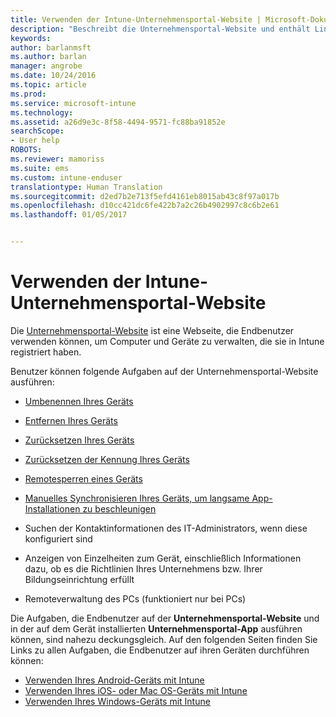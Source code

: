 ```yaml
---
title: Verwenden der Intune-Unternehmensportal-Website | Microsoft-Dokumentation
description: "Beschreibt die Unternehmensportal-Website und enthält Links zu Schritten für Aufgaben, die Endbenutzer auf der Website ausführen können."
keywords: 
author: barlanmsft
ms.author: barlan
manager: angrobe
ms.date: 10/24/2016
ms.topic: article
ms.prod: 
ms.service: microsoft-intune
ms.technology: 
ms.assetid: a26d9e3c-8f58-4494-9571-fc88ba91852e
searchScope:
- User help
ROBOTS: 
ms.reviewer: mamoriss
ms.suite: ems
ms.custom: intune-enduser
translationtype: Human Translation
ms.sourcegitcommit: d2ed7b2e713f5efd4161eb8015ab43c8f97a017b
ms.openlocfilehash: d10cc421dc6fe422b7a2c26b4902997c8c6b2e61
ms.lasthandoff: 01/05/2017


---
```


# <a name="using-the-intune-company-portal-website"></a>Verwenden der Intune-Unternehmensportal-Website
Die [Unternehmensportal-Website](http://portal.manage.microsoft.com) ist eine Webseite, die Endbenutzer verwenden können, um Computer und Geräte zu verwalten, die sie in Intune registriert haben.

Benutzer können folgende Aufgaben auf der Unternehmensportal-Website ausführen:

-   [Umbenennen Ihres Geräts](rename-your-device-cpwebsite.md)

-   [Entfernen Ihres Geräts](remove-your-device-cpwebsite.md)

-   [Zurücksetzen Ihres Geräts](reset-your-device-cpwebsite.md)

-   [Zurücksetzen der Kennung Ihres Geräts](reset-your-passcode-cpwebsite.md)

-   [Remotesperren eines Geräts](remote-lock-your-device-cpwebsite.md)

-    [Manuelles Synchronisieren Ihres Geräts, um langsame App-Installationen zu beschleunigen](sync-your-device-manually-cpwebsite.md)

-   Suchen der Kontaktinformationen des IT-Administrators, wenn diese konfiguriert sind

-   Anzeigen von Einzelheiten zum Gerät, einschließlich Informationen dazu, ob es die Richtlinien Ihres Unternehmens bzw. Ihrer Bildungseinrichtung erfüllt

-   Remoteverwaltung des PCs (funktioniert nur bei PCs)

Die Aufgaben, die Endbenutzer auf der **Unternehmensportal-Website** und in der auf dem Gerät installierten **Unternehmensportal-App** ausführen können, sind nahezu deckungsgleich. Auf den folgenden Seiten finden Sie Links zu allen Aufgaben, die Endbenutzer auf ihren Geräten durchführen können:

- [Verwenden Ihres Android-Geräts mit Intune](using-your-android-device-with-intune.md)
- [Verwenden Ihres iOS- oder Mac OS-Geräts mit Intune](using-your-ios-or-macOS-device-with-intune.md)
- [Verwenden Ihres Windows-Geräts mit Intune](using-your-windows-device-with-intune.md)

